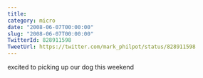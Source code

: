 ```yaml
---
title: 
category: micro
date: "2008-06-07T00:00:00"
slug: "2008-06-07T00:00:00"
TwitterId: 828911598
TweetUrl: https://twitter.com/mark_philpot/status/828911598
---
```


excited to picking up our dog this weekend
